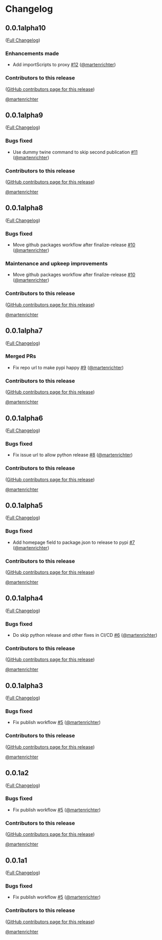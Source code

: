 # Changelog

<!-- <START NEW CHANGELOG ENTRY> -->

## 0.0.1alpha10

([Full Changelog](https://github.com/fails-components/jupyterfails/compare/@fails-components/jupyter-applet-view@0.0.1-alpha.9...83a3f28324b1660eae0cb9cf0a2478c78b800777))

### Enhancements made

- Add importScripts to proxy [#12](https://github.com/fails-components/jupyterfails/pull/12) ([@martenrichter](https://github.com/martenrichter))

### Contributors to this release

([GitHub contributors page for this release](https://github.com/fails-components/jupyterfails/graphs/contributors?from=2025-02-02&to=2025-02-02&type=c))

[@martenrichter](https://github.com/search?q=repo%3Afails-components%2Fjupyterfails+involves%3Amartenrichter+updated%3A2025-02-02..2025-02-02&type=Issues)

<!-- <END NEW CHANGELOG ENTRY> -->

## 0.0.1alpha9

([Full Changelog](https://github.com/fails-components/jupyterfails/compare/@fails-components/jupyter-applet-view@0.0.1-alpha.8...8c58fbc9744fdd1e69240e25c30df661cdc9d539))

### Bugs fixed

- Use dummy twine command to skip second publication [#11](https://github.com/fails-components/jupyterfails/pull/11) ([@martenrichter](https://github.com/martenrichter))

### Contributors to this release

([GitHub contributors page for this release](https://github.com/fails-components/jupyterfails/graphs/contributors?from=2025-02-02&to=2025-02-02&type=c))

[@martenrichter](https://github.com/search?q=repo%3Afails-components%2Fjupyterfails+involves%3Amartenrichter+updated%3A2025-02-02..2025-02-02&type=Issues)

## 0.0.1alpha8

([Full Changelog](https://github.com/fails-components/jupyterfails/compare/@fails-components/jupyter-applet-view@0.0.1-alpha.7...c3b7bd071f9bfa911fcb424a696e3345df3da668))

### Bugs fixed

- Move github packages workflow after finalize-release [#10](https://github.com/fails-components/jupyterfails/pull/10) ([@martenrichter](https://github.com/martenrichter))

### Maintenance and upkeep improvements

- Move github packages workflow after finalize-release [#10](https://github.com/fails-components/jupyterfails/pull/10) ([@martenrichter](https://github.com/martenrichter))

### Contributors to this release

([GitHub contributors page for this release](https://github.com/fails-components/jupyterfails/graphs/contributors?from=2025-02-02&to=2025-02-02&type=c))

[@martenrichter](https://github.com/search?q=repo%3Afails-components%2Fjupyterfails+involves%3Amartenrichter+updated%3A2025-02-02..2025-02-02&type=Issues)

## 0.0.1alpha7

([Full Changelog](https://github.com/fails-components/jupyterfails/compare/@fails-components/jupyter-applet-view@0.0.1-alpha.6...876cb37fb6757e935a7e592487f8ec6027b0759b))

### Merged PRs

- Fix repo url to make pypi happy [#9](https://github.com/fails-components/jupyterfails/pull/9) ([@martenrichter](https://github.com/martenrichter))

### Contributors to this release

([GitHub contributors page for this release](https://github.com/fails-components/jupyterfails/graphs/contributors?from=2025-02-02&to=2025-02-02&type=c))

[@martenrichter](https://github.com/search?q=repo%3Afails-components%2Fjupyterfails+involves%3Amartenrichter+updated%3A2025-02-02..2025-02-02&type=Issues)

## 0.0.1alpha6

([Full Changelog](https://github.com/fails-components/jupyterfails/compare/@fails-components/jupyter-applet-view@0.0.1-alpha.5...9dbd4ebf462e5d780dd823c795dc53f3d80b5be2))

### Bugs fixed

- Fix issue url to allow python release [#8](https://github.com/fails-components/jupyterfails/pull/8) ([@martenrichter](https://github.com/martenrichter))

### Contributors to this release

([GitHub contributors page for this release](https://github.com/fails-components/jupyterfails/graphs/contributors?from=2025-02-02&to=2025-02-02&type=c))

[@martenrichter](https://github.com/search?q=repo%3Afails-components%2Fjupyterfails+involves%3Amartenrichter+updated%3A2025-02-02..2025-02-02&type=Issues)

## 0.0.1alpha5

([Full Changelog](https://github.com/fails-components/jupyterfails/compare/@fails-components/jupyter-applet-view@0.0.1-alpha.4...42568bd0c0a68a8f6d8c8235971418e60553fe8b))

### Bugs fixed

- Add homepage field to package.json to release to pypi [#7](https://github.com/fails-components/jupyterfails/pull/7) ([@martenrichter](https://github.com/martenrichter))

### Contributors to this release

([GitHub contributors page for this release](https://github.com/fails-components/jupyterfails/graphs/contributors?from=2025-02-02&to=2025-02-02&type=c))

[@martenrichter](https://github.com/search?q=repo%3Afails-components%2Fjupyterfails+involves%3Amartenrichter+updated%3A2025-02-02..2025-02-02&type=Issues)

## 0.0.1alpha4

([Full Changelog](https://github.com/fails-components/jupyterfails/compare/@fails-components/jupyter-applet-view@0.0.1-alpha.3...55f92f7d21d26f388588827437d270d76f95fb07))

### Bugs fixed

- Do skip python release and other fixes in CI/CD [#6](https://github.com/fails-components/jupyterfails/pull/6) ([@martenrichter](https://github.com/martenrichter))

### Contributors to this release

([GitHub contributors page for this release](https://github.com/fails-components/jupyterfails/graphs/contributors?from=2025-02-02&to=2025-02-02&type=c))

[@martenrichter](https://github.com/search?q=repo%3Afails-components%2Fjupyterfails+involves%3Amartenrichter+updated%3A2025-02-02..2025-02-02&type=Issues)

## 0.0.1alpha3

([Full Changelog](https://github.com/fails-components/jupyterfails/compare/fe738d6334c994ac2847ecdcd08bd5821ec28581...fe738d6334c994ac2847ecdcd08bd5821ec28581))

### Bugs fixed

- Fix publish workflow [#5](https://github.com/fails-components/jupyterfails/pull/5) ([@martenrichter](https://github.com/martenrichter))

### Contributors to this release

([GitHub contributors page for this release](https://github.com/fails-components/jupyterfails/graphs/contributors?from=2025-02-01&to=2025-02-02&type=c))

[@martenrichter](https://github.com/search?q=repo%3Afails-components%2Fjupyterfails+involves%3Amartenrichter+updated%3A2025-02-01..2025-02-02&type=Issues)

## 0.0.1a2

([Full Changelog](https://github.com/fails-components/jupyterfails/compare/fe738d6334c994ac2847ecdcd08bd5821ec28581...fe738d6334c994ac2847ecdcd08bd5821ec28581))

### Bugs fixed

- Fix publish workflow [#5](https://github.com/fails-components/jupyterfails/pull/5) ([@martenrichter](https://github.com/martenrichter))

### Contributors to this release

([GitHub contributors page for this release](https://github.com/fails-components/jupyterfails/graphs/contributors?from=2025-02-01&to=2025-02-01&type=c))

[@martenrichter](https://github.com/search?q=repo%3Afails-components%2Fjupyterfails+involves%3Amartenrichter+updated%3A2025-02-01..2025-02-01&type=Issues)

## 0.0.1a1

([Full Changelog](https://github.com/fails-components/jupyterfails/compare/fe738d6334c994ac2847ecdcd08bd5821ec28581...fe738d6334c994ac2847ecdcd08bd5821ec28581))

### Bugs fixed

- Fix publish workflow [#5](https://github.com/fails-components/jupyterfails/pull/5) ([@martenrichter](https://github.com/martenrichter))

### Contributors to this release

([GitHub contributors page for this release](https://github.com/fails-components/jupyterfails/graphs/contributors?from=2025-02-01&to=2025-02-01&type=c))

[@martenrichter](https://github.com/search?q=repo%3Afails-components%2Fjupyterfails+involves%3Amartenrichter+updated%3A2025-02-01..2025-02-01&type=Issues)

